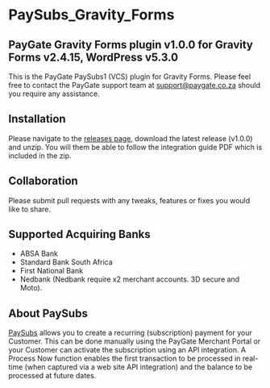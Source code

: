 # PaySubs_Gravity_Forms
## PayGate Gravity Forms plugin v1.0.0 for Gravity Forms v2.4.15, WordPress v5.3.0

This is the PayGate PaySubs1 (VCS) plugin for Gravity Forms. Please feel free to contact the PayGate support team at support@paygate.co.za should you require any assistance.

## Installation
Please navigate to the [releases page](https://github.com/PayGate/PaySubs_Gravity_Forms/releases), download the latest release (v1.0.0) and unzip. You will them be able to follow the integration guide PDF which is included in the zip.

## Collaboration

Please submit pull requests with any tweaks, features or fixes you would like to share.

## Supported Acquiring Banks

- ABSA Bank
- Standard Bank South Africa
- First National Bank
- Nedbank (Nedbank require x2 merchant accounts. 3D secure and Moto).

## About PaySubs

[PaySubs](https://www.paygate.co.za/paygate-products/paysubs/) allows you to create a recurring (subscription) payment for your Customer. This can be done manually using the PayGate Merchant Portal or your Customer can activate the subscription using an API integration. A Process Now function enables the first transaction to be processed in real-time (when captured via a web site API integration) and the balance to be processed at future dates.
